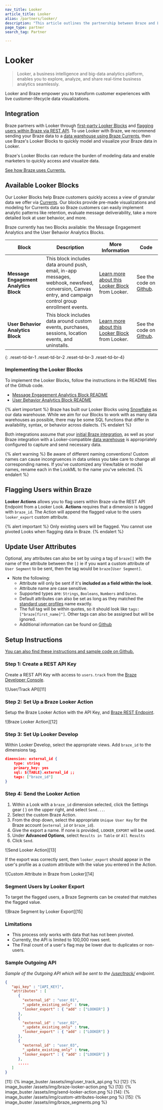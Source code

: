 ```yaml
---
nav_title: Looker
article_title: Looker
alias: /partners/looker/
description: "This article outlines the partnership between Braze and Looker, a business intelligence and big-data analytics platform."
page_type: partner
search_tag: Partner

---
```


# Looker

> Looker, a business intelligence and big-data analytics platform, enables you to explore, analyze, and share real-time business analytics seamlessly.

Looker and Braze empower you to transform customer experiences with live customer-lifecycle data visualizations.

## Integration

Braze partners with Looker through [first-party Looker Blocks](#implementing-the-looker-blocks) and [flagging users within Braze via REST API](#flagging-users-within-braze). To use Looker with Braze, we recommend sending your Braze data to a [data warehouse using Braze Currents][6], then use Braze's Looker Blocks to quickly model and visualize your Braze data in Looker.

Braze's Looker Blocks can reduce the burden of modeling data and enable marketers to quickly access and visualize data.

[See how Braze uses Currents.][1]

## Available Looker Blocks

Our Looker Blocks help Braze customers quickly access a view of granular data we offer via [Currents][5]. Our blocks provide pre-made visualizations and modeling for Currents data so Braze customers can easily implement analytic patterns like retention, evaluate message deliverability, take a more detailed look at user behavior, and more.

Braze currently has two Blocks available: the Message Engagement Analytics and the User Behavior Analytics Blocks.

| Block | Description | More Information | Code |
|---|---|---|---|
| __Message Engagement Analytics Block__ | This block includes data around push, email, in-app messages, webhook, newsfeed, conversion, Canvas entry, and campaign control group enrollment events. | [Learn more about this Looker Block](https://looker.com/platform/blocks/source/message-engagement-analytics-by-braze?latest&utm_campaign=7012R000000fxfC&utm_source=other&utm_medium=email&utm_content=brazedirectreferral&utm_term=braze_direct) from Looker. | See the code on [Github](https://github.com/llooker/braze_message_engagement_block). |
| __User Behavior Analytics Block__ | This block includes data around custom events, purchases, sessions, location events, and uninstalls. | [Learn more about this Looker Block](https://looker.com/platform/blocks/source/user-behavior-analytics-by-braze?latest&utm_campaign=7012R000000fxfC&utm_source=other&utm_medium=email&utm_content=brazedirectreferral&utm_term=braze_direct) from Looker. | See the code on [Github](https://github.com/llooker/braze_retention_block). |
{: .reset-td-br-1 .reset-td-br-2 .reset-td-br-3 .reset-td-br-4}

### Implementing the Looker Blocks

To implement the Looker Blocks, follow the instructions in the README files of the Github code.

- [Message Engagement Analytics Block README][2]
- [User Behavior Analytics Block README][3]

{% alert important %}
  Braze has built our Looker Blocks using [Snowflake](https://www.snowflake.com/) as our data warehouse. While we aim for our Blocks to work with as many data warehouses as possible, there may be some SQL functions that differ in availability, syntax, or behavior across dialects.
{% endalert %}

Both integrations assume that your [initial Braze integration][4], as well as your Braze integration with a Looker-compatible [data warehouse][7] is appropriately configured to capture and send necessary data.

{% alert warning %}
Be aware of different naming conventions! Custom names can cause incongruences in data unless you take care to change all corresponding names. If you've customized any View/table or model names, rename each in the LookML to the name you've selected.
{% endalert %}

## Flagging Users within Braze

__Looker Actions__ allows you to flag users within Braze via the REST API Endpoint from a Looker Look. __Actions__ requires that a dimension is tagged with `braze_id`. The Action will append the flagged value to the users `looker_export` custom attribute.

{% alert important %}
Only existing users will be flagged. You cannot use pivoted Looks when flagging data in Braze.
{% endalert %}

## Update User Attributes

Optional, any attributes can also be set by using a tag of `braze[]` with the name of the attribute between the `[]` ie if you want a custom attribute of `User Segment` to be sent, then the tag would be `braze[User Segment]`.
- Note the following:
  - Attribute will only be sent if it's **included as a field within the look**.
  - Attribute name are case sensitive.
  - Supported types are: `Strings`, `Booleans`, `Numbers` and `Dates`.
  - Default attributes can also be set as long as they matched the [standard user profiles]({{site.baseurl}}/api/endpoints/user_data/#braze-user-profile-fields) name exactly.
  - The full tag will be within quotes, so it should look like `tags: ["braze[first_name]"]`. Other tags can also be assigned but will be ignored.
  - Additional information can be found on [Github](https://github.com/looker/actions/tree/master/src/actions/braze)

##  Setup Instructions

[You can also find these instructions and sample code on Github.](https://github.com/looker/actions/tree/master/src/actions/braze)

### Step 1: Create a REST API Key

Create a REST API Key with access to `users.track` from the [Braze Developer Console][8].

![User/Track API][11]

### Step 2: Set Up a Braze Looker Action

Setup the Braze Looker Action with the API Key, and [Braze REST Endpoint][9].

![Braze Looker Action][12]

### Step 3: Set Up Looker Develop

Within Looker Develop, select the appropriate views. Add `braze_id` to the dimensions tag.

```json
dimension: external_id {
    type: string
    primary_key: yes
    sql: ${TABLE}.external_id ;;
    tags: ["braze_id"]
}
```

### Step 4: Send the Looker Action

1. Within a Look with a `braze_id` dimension selected, click the Settings gear ( <i class="fas fa-cog"></i> ) on the upper right, and select `Send...`.
2. Select the custom Braze Action.
3. From the drop down, select the appropriate `Unique User Key` for the Braze account (`external_id` or `braze_id`).
4. Give the export a name. If none is provided, `LOOKER_EXPORT` will be used.
5. Under __Advanced Options__, select `Results in Table` or `All Results`
6. Click `Send`.

![Send Looker Action][13]

If the export was correctly sent, then `looker_export` should appear in the user's profile as a custom attribute with the value you entered in the Action.

![Custom Attribute in Braze from Looker][14]

### Segment Users by Looker Export

To target the flagged users, a Braze Segments can be created that matches the flagged value.

![Braze Segment by Looker Export][15]

### Limitations

- This process only works with data that has not been pivoted.
- Currently, the API is limited to 100,000 rows sent.
- The Final count of a user's flag may be lower due to duplicates or non-users.

### Sample Outgoing API

_Sample of the Outgoing API which will be sent to the [/user/track/][10] endpoint._

```json
{
   "api_key" : "[API_KEY]",
   "attributes" : [
      {
        "external_id" : "user_01",
        "_update_existing_only" : true,
        "looker_export" : { "add" : ["LOOKER"] }
      },
      {
        "external_id" : "user_02",
        "_update_existing_only" : true,
        "looker_export" : { "add" : ["LOOKER"] }
      },
      {
        "external_id" : "user_03",
        "_update_existing_only" : true,
        "looker_export" : { "add" : ["LOOKER"] }
      },
      .....
   ]
}
```

[1]: {{site.baseurl}}/user_guide/data_and_analytics/braze_currents/advanced_topics/how_braze_uses_currents/
[2]: https://github.com/llooker/braze_message_engagement_block/blob/master/README.md
[3]: https://github.com/llooker/braze_retention_block/blob/master/README.md
[4]: {{site.baseurl}}//user_guide/onboarding_with_braze/integration/
[5]: {{site.baseurl}}/partners/braze_currents/about/
[6]: {{site.baseurl}}/user_guide/data_and_analytics/braze_currents/available_partners/
[7]: https://looker.com/solutions/other-databases?latest&utm_campaign=7012R000000fxfC&utm_source=other&utm_medium=email&utm_content=brazedirectreferral&utm_term=braze_direct
[8]: https://dashboard.braze.com/app_settings/developer_console/
[9]: {{site.baseurl}}/developer_guide/rest_api/basics/#endpoints
[10]: {{site.baseurl}}/developer_guide/rest_api/user_data/#user-track-request
[11]: {% image_buster /assets/img/user_track_api.png %}
[12]: {% image_buster /assets/img/braze-looker-action.png %}
[13]: {% image_buster /assets/img/send-looker-action.png %}
[14]: {% image_buster /assets/img/custom-attributes-looker.png %}
[15]: {% image_buster /assets/img/braze_segments.png %}
